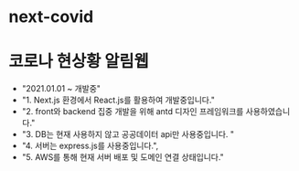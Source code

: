 # next-covid
# 코로나 현상황 알림웹
  + "2021.01.01 ~ 개발중"
  + "1. Next.js 환경에서 React.js를 활용하여 개발중입니다."
  + "2. front와 backend 집중 개발을 위해 antd 디자인 프레임워크를 사용하였습니다."
  + "3. DB는 현재 사용하지 않고 공공데이터 api만 사용중입니다. "
  + "4. 서버는 express.js를 사용중입니다.",
  + "5. AWS를 통해 현재 서버 배포 및 도메인 연결 상태입니다."
